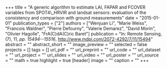 +++
title = "A generic algorithm to estimate LAI, FAPAR and FCOVER variables from SPOT4\\_HRVIR and landsat sensors: evaluation of the consistency and comparison with ground measurements"
date = "2015-01-01"
publication_types = ["2"]
authors = ["Wenjuan Li", "Marie Weiss", "Francois Waldner", "Pierre Defourny", "Valerie Demarez", "David Morin", "Olivier Hagolle", "FrA(C)dA(C)ric Baret"]
publication = "In: Remote Sensing, (7), 11, _pp. 15494--15516_, http://www.mdpi.com/2072-4292/7/11/15494"
abstract = ""
abstract_short = ""
image_preview = ""
selected = false
projects = []
tags = []
url_pdf = ""
url_preprint = ""
url_code = ""
url_dataset = ""
url_project = ""
url_slides = ""
url_video = ""
url_poster = ""
url_source = ""
math = true
highlight = true
[header]
image = ""
caption = ""
+++
